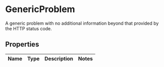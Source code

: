 

# GenericProblem

A generic problem with no additional information beyond that provided by the HTTP status code.

## Properties

Name | Type | Description | Notes
------------ | ------------- | ------------- | -------------




